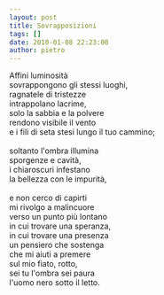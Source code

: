 ```yaml
---
layout: post
title: Sovrapposizioni
tags: []
date: 2010-01-08 22:23:00
author: pietro
---
```

Affini luminosità<br/>sovrappongono gli stessi luoghi,<br/>ragnatele di tristezze<br/>intrappolano lacrime,<br/>solo la sabbia e la polvere<br/>rendono visibile il vento<br/>e i fili di seta stesi lungo il tuo cammino;<br/><br/>soltanto l'ombra illumina<br/>sporgenze e cavità,<br/>i chiaroscuri infestano<br/>la bellezza con le impurità,<br/><br/>e non cerco di capirti<br/>mi rivolgo a malincuore<br/>verso un punto più lontano<br/>in cui trovare una speranza,<br/>in cui trovare una presenza<br/>un pensiero che sostenga<br/>che mi aiuti a premere<br/>sul mio fiato, rotto,<br/>sei tu l'ombra sei paura<br/>l'uomo nero sotto il letto.
